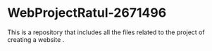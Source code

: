 # WebProjectRatul-2671496
This is a repository that includes all the files related to the project of  creating a website .
